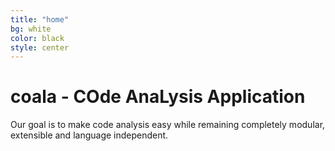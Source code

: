 ```yaml
---
title: "home"
bg: white
color: black
style: center
---
```


# coala - COde AnaLysis Application

Our goal is to make code analysis easy while remaining completely modular,
extensible and language independent.
